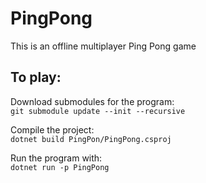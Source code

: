 # PingPong
This is an offline multiplayer Ping Pong game 

## To play:

Download submodules for the program: <br>
`git submodule update --init --recursive `

Compile the project: <br>
`dotnet build PingPon/PingPong.csproj`

Run the program with: <br>
`dotnet run -p PingPong`